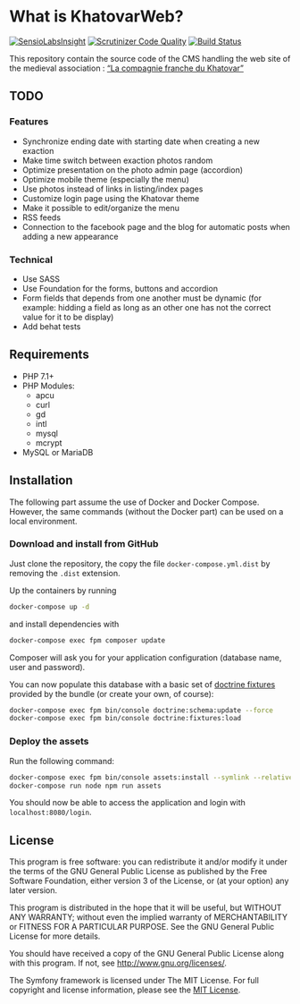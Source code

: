 # What is KhatovarWeb?

[![SensioLabsInsight](https://insight.sensiolabs.com/projects/fac2a2f9-450c-48be-af44-d797ae4b3618/mini.png)](https://insight.sensiolabs.com/projects/fac2a2f9-450c-48be-af44-d797ae4b3618)
[![Scrutinizer Code Quality](https://scrutinizer-ci.com/g/damien-carcel/khatovar-web/badges/quality-score.png?b=master)](https://scrutinizer-ci.com/g/damien-carcel/khatovar-web/?branch=master)
[![Build Status](https://travis-ci.org/damien-carcel/khatovar-web.svg?branch=master)](https://travis-ci.org/damien-carcel/khatovar-web)

This repository contain the source code of the CMS handling the web site of the medieval association : [“La compagnie franche du Khatovar”](http://www.compagniefranchedukhatovar.fr/)

## TODO

### Features
- Synchronize ending date with starting date when creating a new exaction
- Make time switch between exaction photos random
- Optimize presentation on the photo admin page (accordion)
- Optimize mobile theme (especially the menu)
- Use photos instead of links in listing/index pages
- Customize login page using the Khatovar theme
- Make it possible to edit/organize the menu
- RSS feeds
- Connection to the facebook page and the blog for automatic posts when adding a new appearance

### Technical
- Use SASS
- Use Foundation for the forms, buttons and accordion
- Form fields that depends from one another must be dynamic (for example: hidding a field as long as an other one has not the correct value for it to be display)
- Add behat tests

## Requirements

- PHP 7.1+
- PHP Modules:
    - apcu
    - curl
    - gd
    - intl
    - mysql
    - mcrypt
- MySQL or MariaDB

## Installation

The following part assume the use of Docker and Docker Compose. However, the same commands (without the Docker part) can be used on a local environment.

### Download and install from GitHub

Just clone the repository, the copy the file `docker-compose.yml.dist` by removing the `.dist` extension.

Up the containers by running 

```bash
docker-compose up -d
```

and install dependencies with

```bash
docker-compose exec fpm composer update
```

Composer will ask you for your application configuration (database name, user and password).

You can now populate this database with a basic set of [doctrine fixtures](https://symfony.com/doc/current/bundles/DoctrineFixturesBundle/index.html) provided by the bundle (or create your own, of course):

```bash
docker-compose exec fpm bin/console doctrine:schema:update --force
docker-compose exec fpm bin/console doctrine:fixtures:load
```

### Deploy the assets

Run the following command:

```bash
docker-compose exec fpm bin/console assets:install --symlink --relative
docker-compose run node npm run assets
```

You should now be able to access the application and login with `localhost:8080/login`.

## License

This program is free software: you can redistribute it and/or modify it under the terms of the GNU General Public License as published by the Free Software Foundation, either version 3 of the License, or (at your option) any later version.

This program is distributed in the hope that it will be useful, but WITHOUT ANY WARRANTY; without even the implied warranty of MERCHANTABILITY or FITNESS FOR A PARTICULAR PURPOSE.  See the GNU General Public License for more details.

You should have received a copy of the GNU General Public License along with this program.  If not, see <http://www.gnu.org/licenses/>.

The Symfony framework is licensed under The MIT License. For full copyright and license information, please see the [MIT License](http://www.opensource.org/licenses/mit-license.php).
